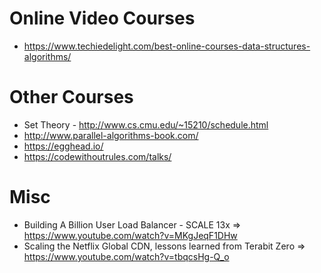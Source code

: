  # Online Video Courses
 * https://www.techiedelight.com/best-online-courses-data-structures-algorithms/

# Other Courses
* Set Theory - http://www.cs.cmu.edu/~15210/schedule.html
* http://www.parallel-algorithms-book.com/
* https://egghead.io/
* https://codewithoutrules.com/talks/

# Misc
*  Building A Billion User Load Balancer - SCALE 13x => https://www.youtube.com/watch?v=MKgJeqF1DHw
* Scaling the Netflix Global CDN, lessons learned from Terabit Zero => https://www.youtube.com/watch?v=tbqcsHg-Q_o


